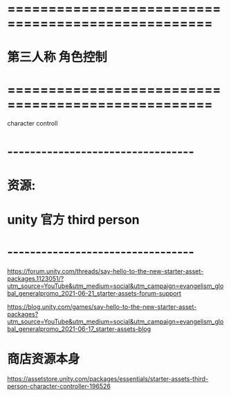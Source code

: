 # =================================================== #
#           第三人称 角色控制
# =================================================== #


character controll



# --------------------------------- #
#   资源:
#   unity 官方 third person
# --------------------------------- #

https://forum.unity.com/threads/say-hello-to-the-new-starter-asset-packages.1123051/?utm_source=YouTube&utm_medium=social&utm_campaign=evangelism_global_generalpromo_2021-06-21_starter-assets-forum-support

https://blog.unity.com/games/say-hello-to-the-new-starter-asset-packages?utm_source=YouTube&utm_medium=social&utm_campaign=evangelism_global_generalpromo_2021-06-17_starter-assets-blog


# 商店资源本身
https://assetstore.unity.com/packages/essentials/starter-assets-third-person-character-controller-196526


















